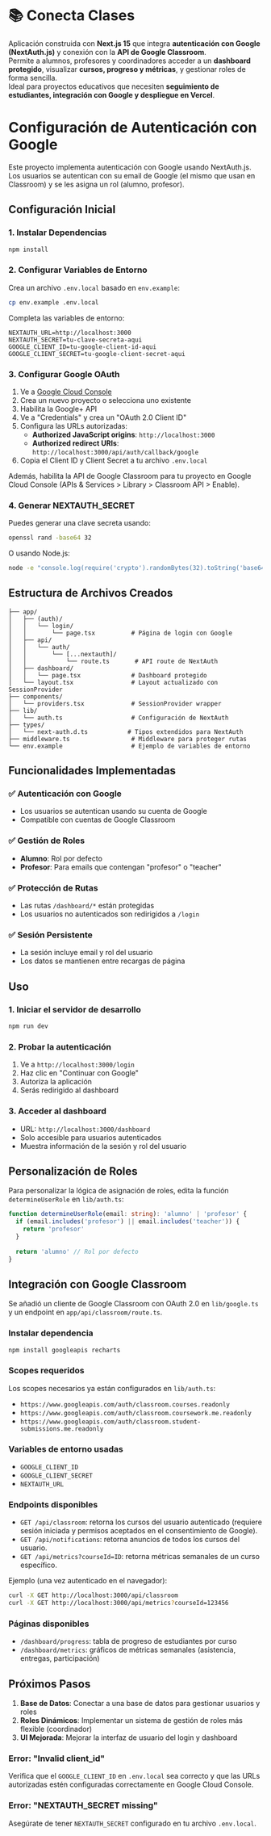 # 📚 Conecta Clases

Aplicación construida con **Next.js 15** que integra **autenticación con Google (NextAuth.js)** y conexión con la **API de Google Classroom**.  
Permite a alumnos, profesores y coordinadores acceder a un **dashboard protegido**, visualizar **cursos, progreso y métricas**, y gestionar roles de forma sencilla.  
Ideal para proyectos educativos que necesiten **seguimiento de estudiantes, integración con Google y despliegue en Vercel**.

# Configuración de Autenticación con Google

Este proyecto implementa autenticación con Google usando NextAuth.js. Los usuarios se autentican con su email de Google (el mismo que usan en Classroom) y se les asigna un rol (alumno, profesor).

## Configuración Inicial

### 1. Instalar Dependencias

```bash
npm install
```

### 2. Configurar Variables de Entorno

Crea un archivo `.env.local` basado en `env.example`:

```bash
cp env.example .env.local
```

Completa las variables de entorno:

```env
NEXTAUTH_URL=http://localhost:3000
NEXTAUTH_SECRET=tu-clave-secreta-aqui
GOOGLE_CLIENT_ID=tu-google-client-id-aqui
GOOGLE_CLIENT_SECRET=tu-google-client-secret-aqui
```

### 3. Configurar Google OAuth

1. Ve a [Google Cloud Console](https://console.cloud.google.com/)
2. Crea un nuevo proyecto o selecciona uno existente
3. Habilita la Google+ API
4. Ve a "Credentials" y crea un "OAuth 2.0 Client ID"
5. Configura las URLs autorizadas:
   - **Authorized JavaScript origins**: `http://localhost:3000`
   - **Authorized redirect URIs**: `http://localhost:3000/api/auth/callback/google`
6. Copia el Client ID y Client Secret a tu archivo `.env.local`

Además, habilita la API de Google Classroom para tu proyecto en Google Cloud Console (APIs & Services > Library > Classroom API > Enable).

### 4. Generar NEXTAUTH_SECRET

Puedes generar una clave secreta usando:

```bash
openssl rand -base64 32
```

O usando Node.js:

```bash
node -e "console.log(require('crypto').randomBytes(32).toString('base64'))"
```

## Estructura de Archivos Creados

```
├── app/
│   ├── (auth)/
│   │   └── login/
│   │       └── page.tsx          # Página de login con Google
│   ├── api/
│   │   └── auth/
│   │       └── [...nextauth]/
│   │           └── route.ts       # API route de NextAuth
│   ├── dashboard/
│   │   └── page.tsx              # Dashboard protegido
│   └── layout.tsx                # Layout actualizado con SessionProvider
├── components/
│   └── providers.tsx             # SessionProvider wrapper
├── lib/
│   └── auth.ts                   # Configuración de NextAuth
├── types/
│   └── next-auth.d.ts           # Tipos extendidos para NextAuth
├── middleware.ts                 # Middleware para proteger rutas
└── env.example                   # Ejemplo de variables de entorno
```

## Funcionalidades Implementadas

### ✅ Autenticación con Google
- Los usuarios se autentican usando su cuenta de Google
- Compatible con cuentas de Google Classroom

### ✅ Gestión de Roles
- **Alumno**: Rol por defecto
- **Profesor**: Para emails que contengan "profesor" o "teacher"

### ✅ Protección de Rutas
- Las rutas `/dashboard/*` están protegidas
- Los usuarios no autenticados son redirigidos a `/login`

### ✅ Sesión Persistente
- La sesión incluye email y rol del usuario
- Los datos se mantienen entre recargas de página

## Uso

### 1. Iniciar el servidor de desarrollo

```bash
npm run dev
```

### 2. Probar la autenticación

1. Ve a `http://localhost:3000/login`
2. Haz clic en "Continuar con Google"
3. Autoriza la aplicación
4. Serás redirigido al dashboard

### 3. Acceder al dashboard

- URL: `http://localhost:3000/dashboard`
- Solo accesible para usuarios autenticados
- Muestra información de la sesión y rol del usuario

## Personalización de Roles

Para personalizar la lógica de asignación de roles, edita la función `determineUserRole` en `lib/auth.ts`:

```typescript
function determineUserRole(email: string): 'alumno' | 'profesor' {
  if (email.includes('profesor') || email.includes('teacher')) {
    return 'profesor'
  }
  
  return 'alumno' // Rol por defecto
}
```

## Integración con Google Classroom

Se añadió un cliente de Google Classroom con OAuth 2.0 en `lib/google.ts` y un endpoint en `app/api/classroom/route.ts`.

### Instalar dependencia

```bash
npm install googleapis recharts
```

### Scopes requeridos
Los scopes necesarios ya están configurados en `lib/auth.ts`:

- `https://www.googleapis.com/auth/classroom.courses.readonly`
- `https://www.googleapis.com/auth/classroom.coursework.me.readonly`
- `https://www.googleapis.com/auth/classroom.student-submissions.me.readonly`

### Variables de entorno usadas
- `GOOGLE_CLIENT_ID`
- `GOOGLE_CLIENT_SECRET`
- `NEXTAUTH_URL`

### Endpoints disponibles
- `GET /api/classroom`: retorna los cursos del usuario autenticado (requiere sesión iniciada y permisos aceptados en el consentimiento de Google).
- `GET /api/notifications`: retorna anuncios de todos los cursos del usuario.
- `GET /api/metrics?courseId=ID`: retorna métricas semanales de un curso específico.

Ejemplo (una vez autenticado en el navegador):

```bash
curl -X GET http://localhost:3000/api/classroom
curl -X GET http://localhost:3000/api/metrics?courseId=123456
```

### Páginas disponibles
- `/dashboard/progress`: tabla de progreso de estudiantes por curso
- `/dashboard/metrics`: gráficos de métricas semanales (asistencia, entregas, participación)

## Próximos Pasos

1. **Base de Datos**: Conectar a una base de datos para gestionar usuarios y roles
2. **Roles Dinámicos**: Implementar un sistema de gestión de roles más flexible (coordinador)
3. **UI Mejorada**: Mejorar la interfaz de usuario del login y dashboard


### Error: "Invalid client_id"
Verifica que el `GOOGLE_CLIENT_ID` en `.env.local` sea correcto y que las URLs autorizadas estén configuradas correctamente en Google Cloud Console.

### Error: "NEXTAUTH_SECRET missing"
Asegúrate de tener `NEXTAUTH_SECRET` configurado en tu archivo `.env.local`.
